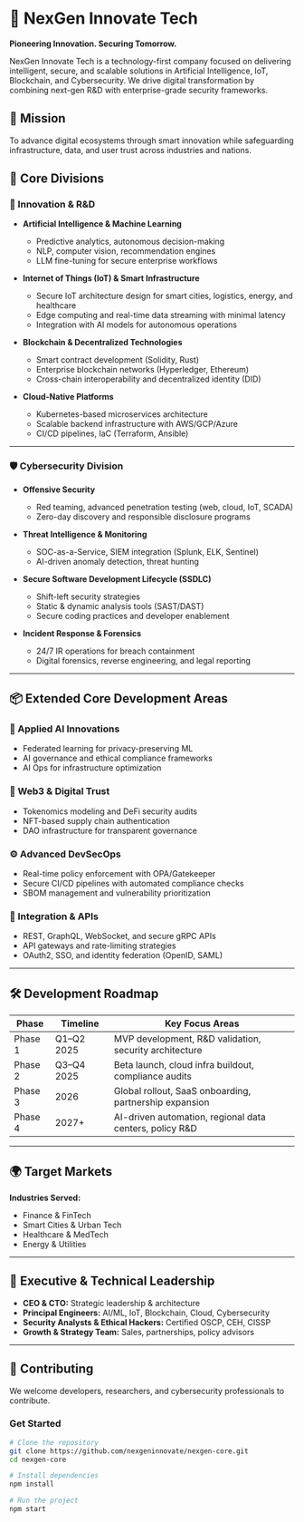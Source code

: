  # 🚀 NexGen Innovate Tech
**Pioneering Innovation. Securing Tomorrow.**

NexGen Innovate Tech is a technology-first company focused on delivering intelligent, secure, and scalable solutions in Artificial Intelligence, IoT, Blockchain, and Cybersecurity. We drive digital transformation by combining next-gen R&D with enterprise-grade security frameworks.

## 🎯 Mission
To advance digital ecosystems through smart innovation while safeguarding infrastructure, data, and user trust across industries and nations.

## 🧩 Core Divisions

### 🔬 Innovation & R&D
- **Artificial Intelligence & Machine Learning**
  - Predictive analytics, autonomous decision-making
  - NLP, computer vision, recommendation engines
  - LLM fine-tuning for secure enterprise workflows

- **Internet of Things (IoT) & Smart Infrastructure**
  - Secure IoT architecture design for smart cities, logistics, energy, and healthcare
  - Edge computing and real-time data streaming with minimal latency
  - Integration with AI models for autonomous operations

- **Blockchain & Decentralized Technologies**
  - Smart contract development (Solidity, Rust)
  - Enterprise blockchain networks (Hyperledger, Ethereum)
  - Cross-chain interoperability and decentralized identity (DID)

- **Cloud-Native Platforms**
  - Kubernetes-based microservices architecture
  - Scalable backend infrastructure with AWS/GCP/Azure
  - CI/CD pipelines, IaC (Terraform, Ansible)

---

### 🛡 Cybersecurity Division

- **Offensive Security**
  - Red teaming, advanced penetration testing (web, cloud, IoT, SCADA)
  - Zero-day discovery and responsible disclosure programs

- **Threat Intelligence & Monitoring**
  - SOC-as-a-Service, SIEM integration (Splunk, ELK, Sentinel)
  - AI-driven anomaly detection, threat hunting

- **Secure Software Development Lifecycle (SSDLC)**
  - Shift-left security strategies
  - Static & dynamic analysis tools (SAST/DAST)
  - Secure coding practices and developer enablement

- **Incident Response & Forensics**
  - 24/7 IR operations for breach containment
  - Digital forensics, reverse engineering, and legal reporting

---

## 📦 Extended Core Development Areas

### 🧠 Applied AI Innovations
- Federated learning for privacy-preserving ML
- AI governance and ethical compliance frameworks
- AI Ops for infrastructure optimization

### 🔗 Web3 & Digital Trust
- Tokenomics modeling and DeFi security audits
- NFT-based supply chain authentication
- DAO infrastructure for transparent governance

### ⚙️ Advanced DevSecOps
- Real-time policy enforcement with OPA/Gatekeeper
- Secure CI/CD pipelines with automated compliance checks
- SBOM management and vulnerability prioritization

### 🔌 Integration & APIs
- REST, GraphQL, WebSocket, and secure gRPC APIs
- API gateways and rate-limiting strategies
- OAuth2, SSO, and identity federation (OpenID, SAML)

---

## 🛠 Development Roadmap

| Phase       | Timeline     | Key Focus Areas                                             |
|-------------|--------------|-------------------------------------------------------------|
| Phase 1     | Q1–Q2 2025   | MVP development, R&D validation, security architecture      |
| Phase 2     | Q3–Q4 2025   | Beta launch, cloud infra buildout, compliance audits        |
| Phase 3     | 2026         | Global rollout, SaaS onboarding, partnership expansion      |
| Phase 4     | 2027+        | AI-driven automation, regional data centers, policy R&D     |

---

## 🌍 Target Markets

**Industries Served:**  
- Finance & FinTech  
- Smart Cities & Urban Tech  
- Healthcare & MedTech  
- Energy & Utilities  
---

## 👥 Executive & Technical Leadership

- **CEO & CTO:** Strategic leadership & architecture  
- **Principal Engineers:** AI/ML, IoT, Blockchain, Cloud, Cybersecurity  
- **Security Analysts & Ethical Hackers:** Certified OSCP, CEH, CISSP  
- **Growth & Strategy Team:** Sales, partnerships, policy advisors  
---

## 🤝 Contributing

We welcome developers, researchers, and cybersecurity professionals to contribute.

### Get Started
```bash
# Clone the repository
git clone https://github.com/nexgeninnovate/nexgen-core.git
cd nexgen-core

# Install dependencies
npm install

# Run the project
npm start
